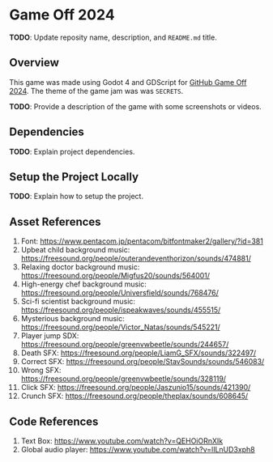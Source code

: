# Game Off 2024

**TODO**: Update reposity name, description, and `README.md` title.

## Overview 
This game was made using Godot 4 and GDScript for [GitHub Game Off 2024](https://itch.io/jam/game-off-2024). The theme of the game jam was was `SECRETS`.

**TODO**: Provide a description of the game with some screenshots or videos.

## Dependencies

**TODO**: Explain project dependencies.

## Setup the Project Locally

**TODO**: Explain how to setup the project.

## Asset References
1. Font: https://www.pentacom.jp/pentacom/bitfontmaker2/gallery/?id=381
2. Upbeat child background music: https://freesound.org/people/outerandeventhorizon/sounds/474881/
3. Relaxing doctor background music: https://freesound.org/people/Migfus20/sounds/564001/
4. High-energy chef background music: https://freesound.org/people/Universfield/sounds/768476/
5. Sci-fi scientist background music: https://freesound.org/people/ispeakwaves/sounds/455515/
6. Mysterious background music: https://freesound.org/people/Victor_Natas/sounds/545221/
7. Player jump SDX: https://freesound.org/people/greenvwbeetle/sounds/244657/
8. Death SFX: https://freesound.org/people/LiamG_SFX/sounds/322497/
9. Correct SFX: https://freesound.org/people/StavSounds/sounds/546083/
10. Wrong SFX: https://freesound.org/people/greenvwbeetle/sounds/328119/ 
11. Click SFX: https://freesound.org/people/Jaszunio15/sounds/421390/
12. Crunch SFX: https://freesound.org/people/theplax/sounds/608645/

## Code References
1. Text Box: https://www.youtube.com/watch?v=QEHOiORnXIk 
2. Global audio player: https://www.youtube.com/watch?v=lILnUD3xph8